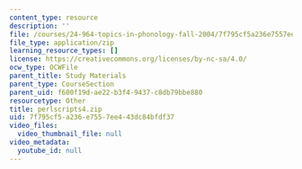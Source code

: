 ```yaml
---
content_type: resource
description: ''
file: /courses/24-964-topics-in-phonology-fall-2004/7f795cf5a236e7557ee443dc84bfdf37_perlscripts4.zip
file_type: application/zip
learning_resource_types: []
license: https://creativecommons.org/licenses/by-nc-sa/4.0/
ocw_type: OCWFile
parent_title: Study Materials
parent_type: CourseSection
parent_uid: f600f19d-ae22-b3f4-9437-c8db79bbe880
resourcetype: Other
title: perlscripts4.zip
uid: 7f795cf5-a236-e755-7ee4-43dc84bfdf37
video_files:
  video_thumbnail_file: null
video_metadata:
  youtube_id: null
---
```

